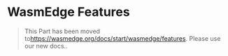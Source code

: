# WasmEdge Features

> This Part has been moved to<https://wasmedge.org/docs/start/wasmedge/features>. Please use our new docs..
